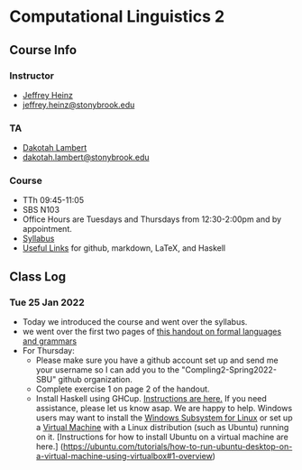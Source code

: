 # Computational Linguistics 2

## Course Info

### Instructor
- [Jeffrey Heinz](https://jeffreyheinz.net) 
- jeffrey.heinz@stonybrook.edu 

### TA
- [Dakotah Lambert](https://vvulpes0.github.io/) 
- dakotah.lambert@stonybrook.edu

### Course
- TTh 09:45-11:05
- SBS N103
- Office Hours are Tuesdays and Thursdays from 12:30-2:00pm and by appointment.
- [Syllabus](syllabus-compling2-LIN637-22S-Heinz.pdf)
- [Useful Links](UsefulLinks.md) for github, markdown, LaTeX, and Haskell

## Class Log

### Tue 25 Jan 2022

- Today we introduced the course and went over the syllabus.
- we went over the first two pages of [this handout on formal languages and grammars](readings/rewrite-grammars.pdf)
- For Thursday:
  - Please make sure you have a github account set up and send me your username so I can add you to the "Compling2-Spring2022-SBU" github organization.
  - Complete exercise 1 on page 2 of the handout. 
  - Install Haskell using GHCup. [Instructions are here.](https://www.haskell.org/ghcup/) If you need assistance, please let us know asap. We are happy to help. Windows users may want to install the [Windows Subsystem for Linux](https://docs.microsoft.com/en-us/windows/wsl/) or set up a [Virtual Machine](https://www.virtualbox.org/) with a Linux distribution (such as Ubuntu) running on it. [Instructions for how to install Ubuntu on a virtual machine are here.] (https://ubuntu.com/tutorials/how-to-run-ubuntu-desktop-on-a-virtual-machine-using-virtualbox#1-overview)
 

